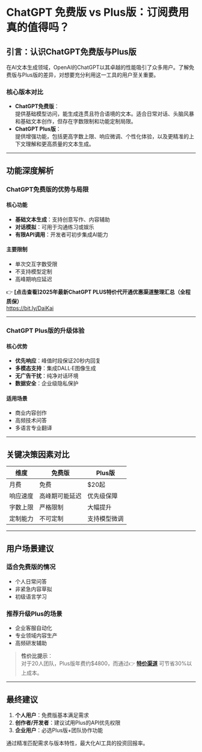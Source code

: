 # ChatGPT 免费版 vs Plus版：订阅费用真的值得吗？

## 引言：认识ChatGPT免费版与Plus版

在AI文本生成领域，OpenAI的ChatGPT以其卓越的性能吸引了众多用户。了解免费版与Plus版的差异，对想要充分利用这一工具的用户至关重要。

### 核心版本对比
- **ChatGPT免费版**：  
  提供基础模型访问，能生成连贯且符合语境的文本。适合日常对话、头脑风暴和基础文本创作，但存在字数限制和功能定制局限。
- **ChatGPT Plus版**：  
  提供增强功能，包括更高字数上限、响应微调、个性化体验，以及更精准的上下文理解和更高质量的文本生成。

---

## 功能深度解析

### ChatGPT免费版的优势与局限
#### 核心功能
- **基础文本生成**：支持创意写作、内容辅助
- **对话模拟**：可用于沟通练习或娱乐
- **有限API调用**：开发者可初步集成AI能力

#### 主要限制
- 单次交互字数受限
- 不支持模型定制
- 高峰期响应延迟

👉 **[点击查看]2025年最新ChatGPT PLUS特价代开通优惠渠道整理汇总（全程质保）**  
https://bit.ly/DaiKai

---

### ChatGPT Plus版的升级体验
#### 核心优势
- **优先响应**：峰值时段保证20秒内回复
- **多模态支持**：集成DALL·E图像生成
- **无广告干扰**：纯净对话环境
- **数据安全**：企业级隐私保护

#### 适用场景
- 商业内容创作
- 高频技术问答
- 多语言专业翻译

---

## 关键决策因素对比

| 维度        | 免费版               | Plus版                  |
|-------------|---------------------|-------------------------|
| 月费        | 免费                | $20起                   |
| 响应速度    | 高峰期可能延迟       | 优先级保障              |
| 字数上限    | 严格限制            | 大幅提升                |
| 定制能力    | 不可定制            | 支持模型微调            |

---

## 用户场景建议

### 适合免费版的情况
- 个人日常问答
- 非紧急内容草拟
- 初级语言学习

### 推荐升级Plus的场景
- 企业客服自动化
- 专业领域内容生产
- 高频研发辅助

> **性价比提示**：  
> 对于20人团队，Plus版年费约$4800，而通过👉 **[特价渠道](https://bit.ly/DaiKai)** 可节省30%以上成本。

---

## 最终建议
1. **个人用户**：免费版基本满足需求  
2. **创作者/开发者**：建议试用Plus的API优先权限  
3. **企业用户**：必选Plus版+团队协作功能  

通过精准匹配需求与版本特性，最大化AI工具的投资回报率。